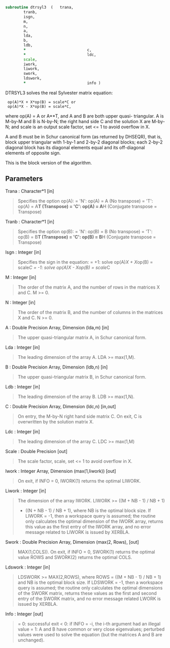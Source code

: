 ```fortran
subroutine dtrsyl3	(	trana,
		tranb,
		isgn,
		m,
		n,
		a,
		lda,
		b,
		ldb,
		*                           c,
		*                           ldc,
		scale,
		iwork,
		liwork,
		swork,
		ldswork,
		*                           info )
```

  DTRSYL3 solves the real Sylvester matrix equation:

     op(A)*X + X*op(B) = scale*C or
     op(A)*X - X*op(B) = scale*C,

  where op(A) = A or A**T, and  A and B are both upper quasi-
  triangular. A is M-by-M and B is N-by-N; the right hand side C and
  the solution X are M-by-N; and scale is an output scale factor, set
  <= 1 to avoid overflow in X.

  A and B must be in Schur canonical form (as returned by DHSEQR), that
  is, block upper triangular with 1-by-1 and 2-by-2 diagonal blocks;
  each 2-by-2 diagonal block has its diagonal elements equal and its
  off-diagonal elements of opposite sign.

  This is the block version of the algorithm.

## Parameters
Trana : Character*1 [in]
> Specifies the option op(A):
> = 'N': op(A) = A    (No transpose)
> = 'T': op(A) = A**T (Transpose)
> = 'C': op(A) = A**H (Conjugate transpose = Transpose)

Tranb : Character*1 [in]
> Specifies the option op(B):
> = 'N': op(B) = B    (No transpose)
> = 'T': op(B) = B**T (Transpose)
> = 'C': op(B) = B**H (Conjugate transpose = Transpose)

Isgn : Integer [in]
> Specifies the sign in the equation:
> = +1: solve op(A)*X + X*op(B) = scale*C
> = -1: solve op(A)*X - X*op(B) = scale*C

M : Integer [in]
> The order of the matrix A, and the number of rows in the
> matrices X and C. M >= 0.

N : Integer [in]
> The order of the matrix B, and the number of columns in the
> matrices X and C. N >= 0.

A : Double Precision Array, Dimension (lda,m) [in]
> The upper quasi-triangular matrix A, in Schur canonical form.

Lda : Integer [in]
> The leading dimension of the array A. LDA >= max(1,M).

B : Double Precision Array, Dimension (ldb,n) [in]
> The upper quasi-triangular matrix B, in Schur canonical form.

Ldb : Integer [in]
> The leading dimension of the array B. LDB >= max(1,N).

C : Double Precision Array, Dimension (ldc,n) [in,out]
> On entry, the M-by-N right hand side matrix C.
> On exit, C is overwritten by the solution matrix X.

Ldc : Integer [in]
> The leading dimension of the array C. LDC >= max(1,M)

Scale : Double Precision [out]
> The scale factor, scale, set <= 1 to avoid overflow in X.

Iwork : Integer Array, Dimension (max(1,liwork)) [out]
> On exit, if INFO = 0, IWORK(1) returns the optimal LIWORK.

Liwork : Integer [in]
> The dimension of the array IWORK. LIWORK >=  ((M + NB - 1) / NB + 1)
> + ((N + NB - 1) / NB + 1), where NB is the optimal block size.
> If LIWORK = -1, then a workspace query is assumed; the routine
> only calculates the optimal dimension of the IWORK array,
> returns this value as the first entry of the IWORK array, and
> no error message related to LIWORK is issued by XERBLA.

Swork : Double Precision Array, Dimension (max(2, Rows), [out]
> MAX(1,COLS)).
> On exit, if INFO = 0, SWORK(1) returns the optimal value ROWS
> and SWORK(2) returns the optimal COLS.

Ldswork : Integer [in]
> LDSWORK >= MAX(2,ROWS), where ROWS = ((M + NB - 1) / NB + 1)
> and NB is the optimal block size.
> If LDSWORK = -1, then a workspace query is assumed; the routine
> only calculates the optimal dimensions of the SWORK matrix,
> returns these values as the first and second entry of the SWORK
> matrix, and no error message related LWORK is issued by XERBLA.

Info : Integer [out]
> = 0: successful exit
> < 0: if INFO = -i, the i-th argument had an illegal value
> = 1: A and B have common or very close eigenvalues; perturbed
> values were used to solve the equation (but the matrices
> A and B are unchanged).

